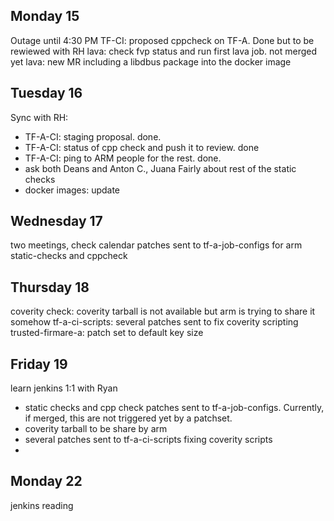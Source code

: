 Monday 15
---------

Outage until 4:30 PM
TF-CI: proposed cppcheck on TF-A. Done but to be rewiewed with RH
lava: check fvp status and run first lava job. not merged yet
lava: new MR including a libdbus package into the docker image

Tuesday 16
----------

Sync with RH:
* TF-A-CI: staging proposal. done.
* TF-A-CI: status of cpp check and push it to review. done
* TF-A-CI: ping to ARM people for the rest. done.
* ask both Deans and Anton C., Juana Fairly about rest of the static checks
* docker images: update

Wednesday 17
------------

two meetings, check calendar
patches sent to tf-a-job-configs for arm static-checks and cppcheck

Thursday 18
-----------

coverity check: coverity tarball is not available but arm is trying to share
it somehow
tf-a-ci-scripts: several patches sent to fix coverity scripting
trusted-firmare-a: patch set to default key size


Friday 19
---------

learn jenkins
1:1 with Ryan
- static checks and cpp check patches sent to tf-a-job-configs. Currently, if
merged, this are not triggered yet by a patchset.
- coverity tarball to be share by arm
- several patches sent to tf-a-ci-scripts fixing coverity scripts
- 


Monday 22
----------
jenkins reading


